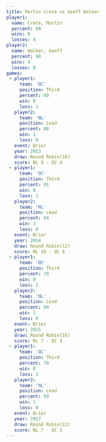 ```yaml
---
title: Martin Crete vs Geoff Walker
player1:             
  name: Crete, Martin
  percent: 80        
  wins: 0            
  losses: 4          
player2:             
  name: Walker, Geoff
  percent: 90        
  wins: 4            
  losses: 0          
games:
 - player1:         
     team: 'QC'     
     position: Third
     percent: 80    
     win: 0         
     loss: 1        
   player2:        
     team: 'NL'    
     position: Lead
     percent: 88   
     win: 1        
     loss: 0       
   event: Brier         
   year: 2013           
   draw: Round Robin(16)
   score: NL 5 - QC 4   
 - player1:         
     team: 'QC'     
     position: Third
     percent: 91    
     win: 0         
     loss: 1        
   player2:        
     team: 'NL'    
     position: Lead
     percent: 94   
     win: 1        
     loss: 0       
   event: Brier         
   year: 2014           
   draw: Round Robin(12)
   score: NL 10 - QC 6  
 - player1:         
     team: 'QC'     
     position: Third
     percent: 70    
     win: 0         
     loss: 1        
   player2:        
     team: 'NL'    
     position: Lead
     percent: 80   
     win: 1        
     loss: 0       
   event: Brier         
   year: 2015           
   draw: Round Robin(16)
   score: NL 7 - QC 4   
 - player1:         
     team: 'QC'     
     position: Third
     percent: 78    
     win: 0         
     loss: 1        
   player2:        
     team: 'NL'    
     position: Lead
     percent: 99   
     win: 1        
     loss: 0       
   event: Brier         
   year: 2017           
   draw: Round Robin(13)
   score: NL 7 - QC 3   
---
```

